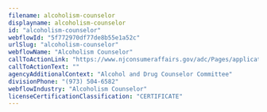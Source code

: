 ```yaml
---
filename: alcoholism-counselor
displayname: alcoholism-counselor
id: "alcoholism-counselor"
webflowId: "5f772970df77de8b55e1a52c"
urlSlug: "alcoholism-counselor"
webflowName: "Alcoholism Counselor"
callToActionLink: "https://www.njconsumeraffairs.gov/adc/Pages/applications.aspx"
callToActionText: ""
agencyAdditionalContext: "Alcohol and Drug Counselor Committee"
divisionPhone: "(973) 504-6582"
webflowIndustry: "Alcoholism Counselor"
licenseCertificationClassification: "CERTIFICATE"
---
```

